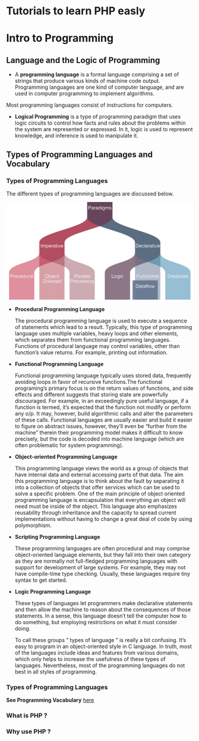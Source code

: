 # Tutorials to learn PHP easly


# Intro to Programming

## Language and the Logic of Programming

* A **programming language** is a formal language comprising a set of strings that produce various kinds of machine code output. Programming languages are one kind of computer language, and are used in computer programming to implement algorithms.

Most programming languages consist of instructions for computers. 

* **Logical Programming** is a type of programming paradigm that uses logic circuits to control how facts and rules about the problems within the system are represented or expressed. In it, logic is used to represent knowledge, and inference is used to manipulate it.

## Types of Programming Languages and Vocabulary

### Types of Programming Languages

The different types of programming languages are discussed below.


<img src="IMG/programming-paradigms.png" alt="image paradigms" width="700" heigth="350" />


* **Procedural Programming Language**

  The procedural programming language is used to execute a sequence of statements which lead to a result. Typically, this type of programming language uses multiple variables, heavy loops and other elements, which separates them from functional programming languages. Functions of procedural language may control variables, other than function’s value  returns. For example, printing out information.

* **Functional Programming Language**

  Functional programming language typically uses stored data, frequently avoiding loops in favor of recursive functions.The functional programing’s  primary focus is on the return values of functions, and side effects and different suggests that storing state are powerfully discouraged. For example, in an exceedingly pure useful language, if a function is termed, it’s expected that the function not modify or perform any o/p. It may, however, build algorithmic calls and alter the parameters of these calls. Functional languages are usually easier and build it easier to figure on abstract issues, however, they’ll even be “further from the machine” therein their programming model makes it difficult to know precisely, but the code is decoded into machine language (which are often problematic for system programming).

* **Object-oriented Programming Language**

  This programming language  views the world as a group of objects that have internal data and external accessing parts of that data. The aim this programming language  is to think about the fault by separating it into a collection of objects that offer services which can be used to solve a specific problem. One of the main principle of object oriented programming language  is encapsulation that everything an object will need must be inside of the object. This language also emphasizes reusability through inheritance and the capacity to spread current implementations without having to change a great deal of code by using polymorphism.

* **Scripting Programming Language**

  These programming languages are often procedural and may comprise object-oriented language elements, but they fall into their own category as they are normally not full-fledged programming languages with support for development of large systems. For example, they may not have compile-time type checking. Usually, these languages require tiny syntax to get started.

* **Logic Programming Language**

  These types of languages let programmers  make declarative statements and then allow the machine to reason about the consequences of those statements. In a sense, this language doesn’t tell the computer how to do something, but employing restrictions on what it must consider doing.

  To call these groups ” types  of language ” is really a bit confusing. It’s easy to program in an object-oriented style in C language. In truth, most of the languages include ideas and features from various domains, which only helps to increase the  usefulness of these types of languages. Nevertheless, most of the programming languages do not best in all styles of programming.
  

### Types of Programming Languages

  **See Programming Vacabulary** <a href="Programming_vocabulary.md" > here </a>
  
  
### What is PHP ?



### Why use PHP ?







  
